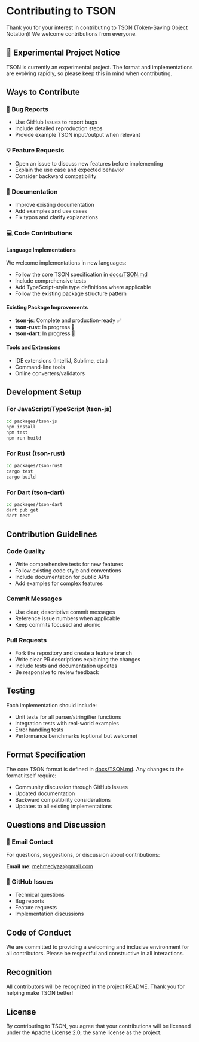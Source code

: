 # Contributing to TSON

Thank you for your interest in contributing to TSON (Token-Saving Object Notation)! We welcome contributions from everyone.

## 🚧 Experimental Project Notice

TSON is currently an experimental project. The format and implementations are evolving rapidly, so please keep this in mind when contributing.

## Ways to Contribute

### 🐛 Bug Reports

- Use GitHub Issues to report bugs
- Include detailed reproduction steps
- Provide example TSON input/output when relevant

### 💡 Feature Requests

- Open an issue to discuss new features before implementing
- Explain the use case and expected behavior
- Consider backward compatibility

### 📝 Documentation

- Improve existing documentation
- Add examples and use cases
- Fix typos and clarify explanations

### 💻 Code Contributions

#### Language Implementations

We welcome implementations in new languages:

- Follow the core TSON specification in [docs/TSON.md](docs/TSON.md)
- Include comprehensive tests
- Add TypeScript-style type definitions where applicable
- Follow the existing package structure pattern

#### Existing Package Improvements

- **tson-js**: Complete and production-ready ✅
- **tson-rust**: In progress 🚧
- **tson-dart**: In progress 🚧

#### Tools and Extensions

- IDE extensions (IntelliJ, Sublime, etc.)
- Command-line tools
- Online converters/validators

## Development Setup

### For JavaScript/TypeScript (tson-js)

```bash
cd packages/tson-js
npm install
npm test
npm run build
```

### For Rust (tson-rust)

```bash
cd packages/tson-rust
cargo test
cargo build
```

### For Dart (tson-dart)

```bash
cd packages/tson-dart
dart pub get
dart test
```

## Contribution Guidelines

### Code Quality

- Write comprehensive tests for new features
- Follow existing code style and conventions
- Include documentation for public APIs
- Add examples for complex features

### Commit Messages

- Use clear, descriptive commit messages
- Reference issue numbers when applicable
- Keep commits focused and atomic

### Pull Requests

- Fork the repository and create a feature branch
- Write clear PR descriptions explaining the changes
- Include tests and documentation updates
- Be responsive to review feedback

## Testing

Each implementation should include:

- Unit tests for all parser/stringifier functions
- Integration tests with real-world examples
- Error handling tests
- Performance benchmarks (optional but welcome)

## Format Specification

The core TSON format is defined in [docs/TSON.md](docs/TSON.md). Any changes to the format itself require:

- Community discussion through GitHub Issues
- Updated documentation
- Backward compatibility considerations
- Updates to all existing implementations

## Questions and Discussion

### 📧 Email Contact

For questions, suggestions, or discussion about contributions:

**Email me**: [mehmedyaz@gmail.com](mailto:mehmedyaz@gmail.com)

### 🐙 GitHub Issues

- Technical questions
- Bug reports
- Feature requests
- Implementation discussions

## Code of Conduct

We are committed to providing a welcoming and inclusive environment for all contributors. Please be respectful and constructive in all interactions.

## Recognition

All contributors will be recognized in the project README. Thank you for helping make TSON better!

## License

By contributing to TSON, you agree that your contributions will be licensed under the Apache License 2.0, the same license as the project.
